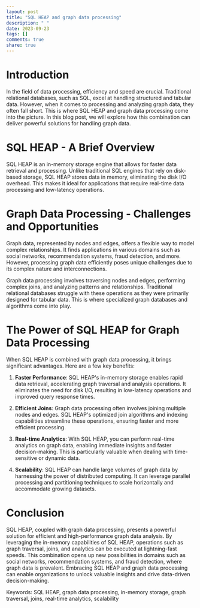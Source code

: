 ```yaml
---
layout: post
title: "SQL HEAP and graph data processing"
description: " "
date: 2023-09-23
tags: []
comments: true
share: true
---
```


# Introduction

In the field of data processing, efficiency and speed are crucial. Traditional relational databases, such as SQL, excel at handling structured and tabular data. However, when it comes to processing and analyzing graph data, they often fall short. This is where SQL HEAP and graph data processing come into the picture. In this blog post, we will explore how this combination can deliver powerful solutions for handling graph data.

# SQL HEAP - A Brief Overview

SQL HEAP is an in-memory storage engine that allows for faster data retrieval and processing. Unlike traditional SQL engines that rely on disk-based storage, SQL HEAP stores data in memory, eliminating the disk I/O overhead. This makes it ideal for applications that require real-time data processing and low-latency operations.

# Graph Data Processing - Challenges and Opportunities

Graph data, represented by nodes and edges, offers a flexible way to model complex relationships. It finds applications in various domains such as social networks, recommendation systems, fraud detection, and more. However, processing graph data efficiently poses unique challenges due to its complex nature and interconnections.

Graph data processing involves traversing nodes and edges, performing complex joins, and analyzing patterns and relationships. Traditional relational databases struggle with these operations as they were primarily designed for tabular data. This is where specialized graph databases and algorithms come into play.

# The Power of SQL HEAP for Graph Data Processing

When SQL HEAP is combined with graph data processing, it brings significant advantages. Here are a few key benefits:

1. **Faster Performance**: SQL HEAP's in-memory storage enables rapid data retrieval, accelerating graph traversal and analysis operations. It eliminates the need for disk I/O, resulting in low-latency operations and improved query response times.

2. **Efficient Joins**: Graph data processing often involves joining multiple nodes and edges. SQL HEAP's optimized join algorithms and indexing capabilities streamline these operations, ensuring faster and more efficient processing.

3. **Real-time Analytics**: With SQL HEAP, you can perform real-time analytics on graph data, enabling immediate insights and faster decision-making. This is particularly valuable when dealing with time-sensitive or dynamic data.

4. **Scalability**: SQL HEAP can handle large volumes of graph data by harnessing the power of distributed computing. It can leverage parallel processing and partitioning techniques to scale horizontally and accommodate growing datasets.

# Conclusion

SQL HEAP, coupled with graph data processing, presents a powerful solution for efficient and high-performance graph data analysis. By leveraging the in-memory capabilities of SQL HEAP, operations such as graph traversal, joins, and analytics can be executed at lightning-fast speeds. This combination opens up new possibilities in domains such as social networks, recommendation systems, and fraud detection, where graph data is prevalent. Embracing SQL HEAP and graph data processing can enable organizations to unlock valuable insights and drive data-driven decision-making.

Keywords: SQL HEAP, graph data processing, in-memory storage, graph traversal, joins, real-time analytics, scalability